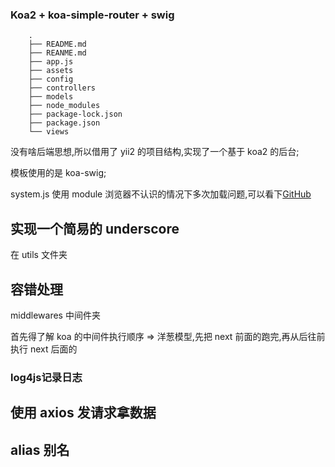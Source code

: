 ### Koa2 + koa-simple-router + swig  

        .
        ├── README.md
        ├── REANME.md
        ├── app.js
        ├── assets
        ├── config
        ├── controllers
        ├── models
        ├── node_modules
        ├── package-lock.json
        ├── package.json
        └── views


没有啥后端思想,所以借用了 yii2 的项目结构,实现了一个基于 koa2 的后台;  

模板使用的是 koa-swig;  

system.js 使用 module 浏览器不认识的情况下多次加载问题,可以看下<a href="https://gist.github.com/Harley-K/72a8646ae4354378d97cf63dab4ce9d4">GitHub</a>

## 实现一个简易的 underscore 
在 utils 文件夹

## 容错处理
 middlewares 中间件夹

 首先得了解 koa 的中间件执行顺序 =>
 洋葱模型,先把 next 前面的跑完,再从后往前执行 next 后面的

 ### log4js记录日志

 ## 使用 axios 发请求拿数据

## alias 别名